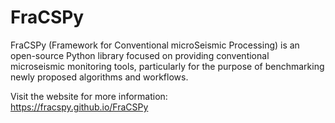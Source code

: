 # FraCSPy

FraCSPy (Framework for Conventional microSeismic Processing) is an open-source Python library focused on providing conventional microseismic monitoring tools, particularly for the purpose of benchmarking
newly proposed algorithms and workflows. 

Visit the website for more information:\
<https://fracspy.github.io/FraCSPy>
